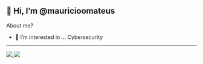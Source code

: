 ## 👋 Hi, I’m @mauricioomateus
About me?
- 👀 I’m interested in ... Cybersecurity


<!-- ![EgUx](https://user-images.githubusercontent.com/18623418/187779334-5536deff-f592-469b-9fe4-71457a840639.gif) -->
<!--  ![EgUx](https://i.pinimg.com/originals/06/60/ef/0660efe82fa3da42ed56eef013171835.gif) -->
<!--   
<img height="150em" src="https://github-readme-stats.vercel.app/api?username=mauricioomateus&show_icons=true&theme=dracula" />
 <img height="150em" src="https://github-readme-stats.vercel.app/api/top-langs/?username=mauricioomateus&layout=compact&langs_count=16&theme=dracula&PAT_1=" /> 
</div> 
-->
</div>




---

<div>
  <a href="mailto:freehkly2@hotmail.com" >
  <img src="https://img.shields.io/badge/Gmail-D14836?style=for-the-badge&logo=gmail&logoColor=white" />
  </a>  <a href="https://www.linkedin.com/in/mauricio-mateus-883935107/" >
    <img src="https://img.shields.io/badge/LinkedIn-0077B5?style=for-the-badge&logo=linkedin&logoColor=white" />
  </a>
</div>




<!---
mauricioomateus/mauricioomateus is a ✨ special ✨ repository because its `README.md` (this file) appears on your GitHub profile.
You can click the Preview link to take a look at your changes.
--->

